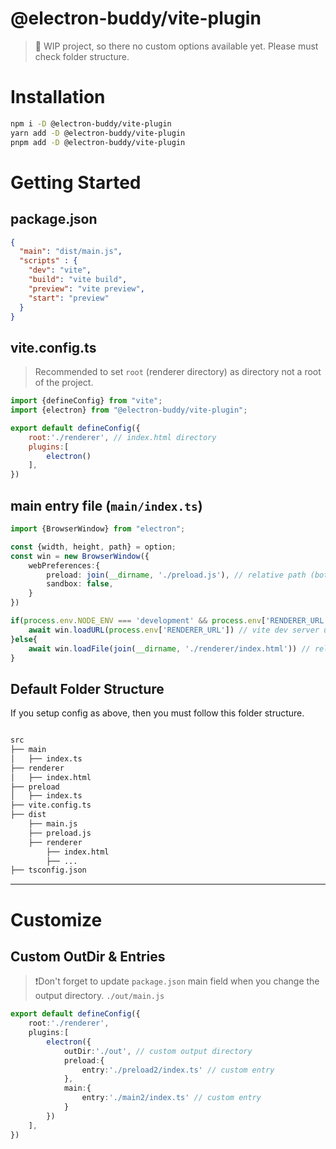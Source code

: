 # @electron-buddy/vite-plugin

> 🚨 WIP project, so there no custom options available yet. Please must check folder structure.

# Installation

```bash
npm i -D @electron-buddy/vite-plugin
yarn add -D @electron-buddy/vite-plugin
pnpm add -D @electron-buddy/vite-plugin
```

# Getting Started

## package.json

```json
{
  "main": "dist/main.js",
  "scripts" : {
    "dev": "vite",
    "build": "vite build",
    "preview": "vite preview",
    "start": "preview"
  }
}
```

## vite.config.ts

> Recommended to set `root` (renderer directory) as directory not a root of the project.

```js   
import {defineConfig} from "vite";
import {electron} from "@electron-buddy/vite-plugin";

export default defineConfig({
    root:'./renderer', // index.html directory
    plugins:[
        electron()
    ],
})
```

## main entry file (`main/index.ts`)

```ts
import {BrowserWindow} from "electron";

const {width, height, path} = option;
const win = new BrowserWindow({
    webPreferences:{
        preload: join(__dirname, './preload.js'), // relative path (both)
        sandbox: false,
    }
})

if(process.env.NODE_ENV === 'development' && process.env['RENDERER_URL']){
    await win.loadURL(process.env['RENDERER_URL']) // vite dev server url (dev server)
}else{
    await win.loadFile(join(__dirname, './renderer/index.html')) // relative path (build)
}
```

## Default Folder Structure

If you setup config as above, then you must follow this folder structure.

```bash

src
├── main
│   ├── index.ts
├── renderer
│   ├── index.html
├── preload
│   ├── index.ts
├── vite.config.ts
├── dist
    ├── main.js
    ├── preload.js
    ├── renderer
        ├── index.html
        ├── ...
├── tsconfig.json
```

---

# Customize

## Custom OutDir & Entries

> ❗️Don't forget to update `package.json` main field when you change the output directory. `./out/main.js`

```ts
export default defineConfig({
    root:'./renderer',
    plugins:[
        electron({
            outDir:'./out', // custom output directory
            preload:{
                entry:'./preload2/index.ts' // custom entry
            },
            main:{
                entry:'./main2/index.ts' // custom entry
            }
        })
    ],
})
```
